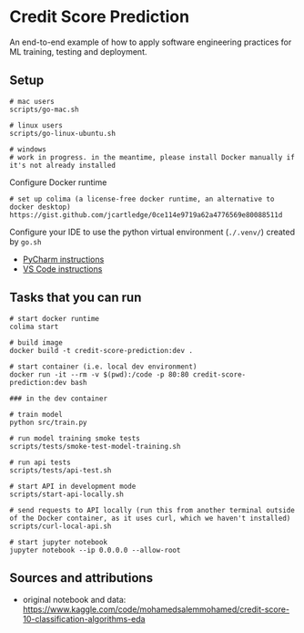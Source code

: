 # Credit Score Prediction

An end-to-end example of how to apply software engineering practices for ML training, testing and deployment.

## Setup

```shell script
# mac users
scripts/go-mac.sh

# linux users
scripts/go-linux-ubuntu.sh

# windows
# work in progress. in the meantime, please install Docker manually if it's not already installed
```

Configure Docker runtime
```shell
# set up colima (a license-free docker runtime, an alternative to docker desktop)
https://gist.github.com/jcartledge/0ce114e9719a62a4776569e80088511d
```

Configure your IDE to use the python virtual environment (`./.venv/`) created by `go.sh` 
- [PyCharm instructions](https://www.jetbrains.com/help/pycharm/creating-virtual-environment.html#existing-environment)
- [VS Code instructions](https://code.visualstudio.com/docs/python/environments)

## Tasks that you can run

```shell script
# start docker runtime
colima start

# build image
docker build -t credit-score-prediction:dev .

# start container (i.e. local dev environment)
docker run -it --rm -v $(pwd):/code -p 80:80 credit-score-prediction:dev bash

### in the dev container

# train model
python src/train.py 

# run model training smoke tests
scripts/tests/smoke-test-model-training.sh

# run api tests
scripts/tests/api-test.sh

# start API in development mode
scripts/start-api-locally.sh

# send requests to API locally (run this from another terminal outside of the Docker container, as it uses curl, which we haven't installed)
scripts/curl-local-api.sh

# start jupyter notebook
jupyter notebook --ip 0.0.0.0 --allow-root
```

## Sources and attributions

- original notebook and data: https://www.kaggle.com/code/mohamedsalemmohamed/credit-score-10-classification-algorithms-eda